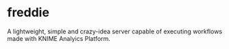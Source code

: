 # freddie
A lightweight, simple and crazy-idea server capable of executing workflows made with KNIME Analyics Platform.
